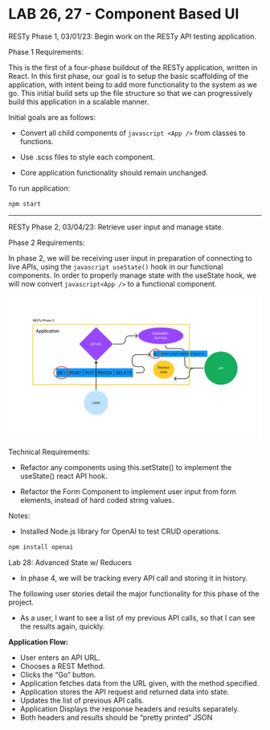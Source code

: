 # LAB 26, 27 - Component Based UI

RESTy Phase 1, 03/01/23: Begin work on the RESTy API testing application.

Phase 1 Requirements:

This is the first of a four-phase buildout of the RESTy application, written in React. In this first phase, our goal is to setup the basic scaffolding of the application, with intent being to add more functionality to the system as we go. This initial build sets up the file structure so that we can progressively build this application in a scalable manner.

Initial goals are as follows:

- Convert all child components of ```javascript <App />``` from classes to functions.

- Use .scss files to style each component.

- Core application functionality should remain unchanged.

To run application:

```javascript
npm start
```

--------------

RESTy Phase 2, 03/04/23: Retrieve user input and manage state.

Phase 2 Requirements:

In phase 2, we will be receiving user input in preparation of connecting to live APIs, using the ```javascript useState()``` hook in our functional components. In order to properly manage state with the useState hook, we will now convert ```javascript<App />``` to a functional component.

![Phase 2 UML](./Resty%20phase%202%20UML.png)

Technical Requirements:

- Refactor any components using this.setState() to implement the useState() react API hook.

- Refactor the Form Component to implement user input from form elements, instead of hard coded string values.

Notes:

- Installed Node.js library for OpenAI to test CRUD operations.

```javascript
npm install openai
```

Lab 28: Advanced State w/ Reducers

- In phase 4, we will be tracking every API call and storing it in history.

The following user stories detail the major functionality for this phase of the project.

- As a user, I want to see a list of my previous API calls, so that I can see the results again, quickly.

**Application Flow:**

- User enters an API URL.
- Chooses a REST Method.
- Clicks the “Go” button.
- Application fetches data from the URL given, with the method specified.
- Application stores the API request and returned data into state.
- Updates the list of previous API calls.
- Application Displays the response headers and results separately.
- Both headers and results should be “pretty printed” JSON
